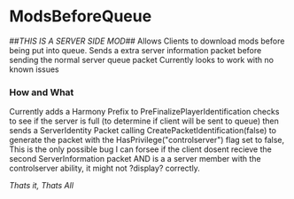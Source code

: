 # ModsBeforeQueue
##*THIS IS A SERVER SIDE MOD*##
Allows Clients to download mods before being put into queue.
Sends a extra server information packet before sending the normal server queue packet
Currently looks to work with no known issues

### How and What
Currently adds a Harmony Prefix to PreFinalizePlayerIdentification checks to see if the server is full (to determine if client will be sent to queue) then sends a ServerIdentity Packet calling CreatePacketIdentification(false) to generate the packet with the HasPrivilege("controlserver") flag set to false, This is the only possible bug I can forsee if the client dosent recieve the second ServerInformation packet AND is a a server member with the controlserver ability, it might not ?display? correctly.

 

*Thats it, Thats All*
